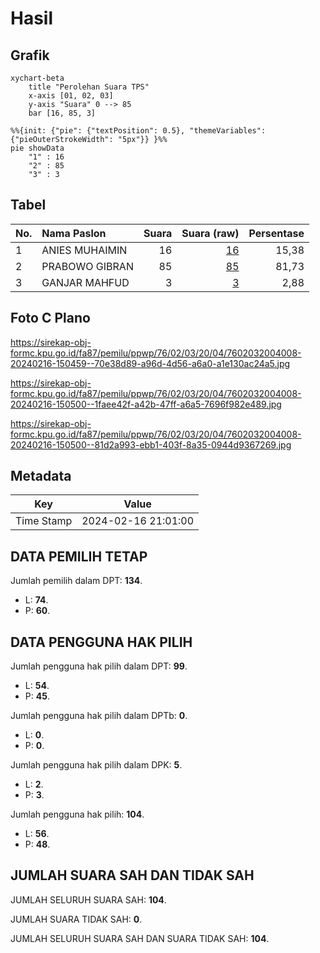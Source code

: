 # Hasil

## Grafik

```mermaid
xychart-beta
    title "Perolehan Suara TPS"
    x-axis [01, 02, 03]
    y-axis "Suara" 0 --> 85
    bar [16, 85, 3]
```

```mermaid
%%{init: {"pie": {"textPosition": 0.5}, "themeVariables": {"pieOuterStrokeWidth": "5px"}} }%%
pie showData
    "1" : 16
    "2" : 85
    "3" : 3
```

## Tabel

| No. | Nama Paslon    | Suara | Suara (raw) | Persentase |
|:--- |:-------------- | -----:| -----------:| ----------:|
| 1   | ANIES MUHAIMIN | 16    | [16][p-1]   | 15,38      |
| 2   | PRABOWO GIBRAN | 85    | [85][p-2]   | 81,73      |
| 3   | GANJAR MAHFUD  | 3     | [3][p-3]    | 2,88       |


[p-1]: https://github.com/gigit-pemilu/pemilu-2024-76-sulawesi-barat/blob/main/pilpres/hitung-suara/sub/76-sulawesi-barat/sub/02-mamuju/sub/03-kalukku/sub/2004-sondoang/sub/008-tps/sub/paslon-1.txt
[p-2]: https://github.com/gigit-pemilu/pemilu-2024-76-sulawesi-barat/blob/main/pilpres/hitung-suara/sub/76-sulawesi-barat/sub/02-mamuju/sub/03-kalukku/sub/2004-sondoang/sub/008-tps/sub/paslon-2.txt
[p-3]: https://github.com/gigit-pemilu/pemilu-2024-76-sulawesi-barat/blob/main/pilpres/hitung-suara/sub/76-sulawesi-barat/sub/02-mamuju/sub/03-kalukku/sub/2004-sondoang/sub/008-tps/sub/paslon-3.txt

## Foto C Plano

https://sirekap-obj-formc.kpu.go.id/fa87/pemilu/ppwp/76/02/03/20/04/7602032004008-20240216-150459--70e38d89-a96d-4d56-a6a0-a1e130ac24a5.jpg

https://sirekap-obj-formc.kpu.go.id/fa87/pemilu/ppwp/76/02/03/20/04/7602032004008-20240216-150500--1faee42f-a42b-47ff-a6a5-7696f982e489.jpg

https://sirekap-obj-formc.kpu.go.id/fa87/pemilu/ppwp/76/02/03/20/04/7602032004008-20240216-150500--81d2a993-ebb1-403f-8a35-0944d9367269.jpg


## Metadata

| Key        | Value               |
| ---------- | ------------------- |
| Time Stamp | 2024-02-16 21:01:00 |


## DATA PEMILIH TETAP

Jumlah pemilih dalam DPT: **134**.
 * L: **74**.
 * P: **60**.

## DATA PENGGUNA HAK PILIH

Jumlah pengguna hak pilih dalam DPT: **99**.
 * L: **54**.
 * P: **45**.

Jumlah pengguna hak pilih dalam DPTb: **0**.
 * L: **0**.
 * P: **0**.

Jumlah pengguna hak pilih dalam DPK: **5**.
 * L: **2**.
 * P: **3**.

Jumlah pengguna hak pilih: **104**.
 * L: **56**.
 * P: **48**.

## JUMLAH SUARA SAH DAN TIDAK SAH

JUMLAH SELURUH SUARA SAH: **104**.

JUMLAH SUARA TIDAK SAH: **0**.

JUMLAH SELURUH SUARA SAH DAN SUARA TIDAK SAH: **104**.


